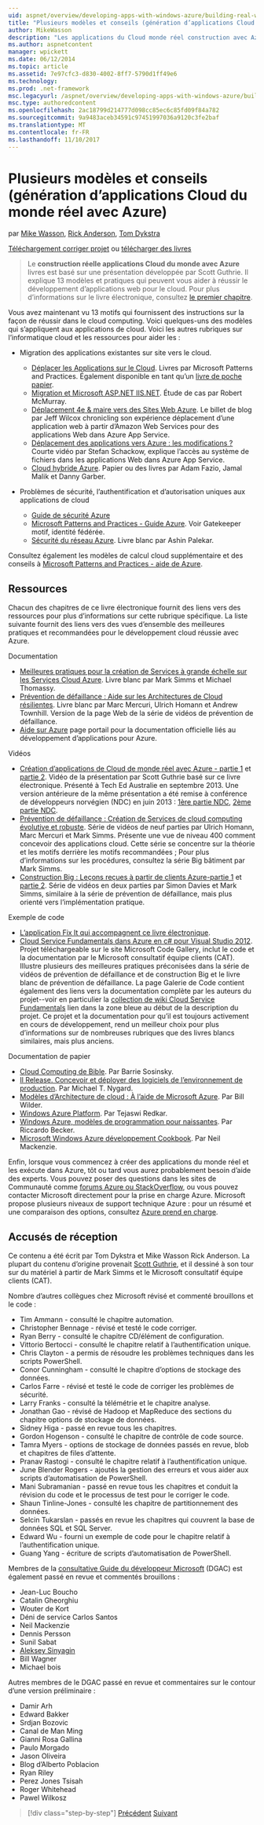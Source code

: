 ```yaml
---
uid: aspnet/overview/developing-apps-with-windows-azure/building-real-world-cloud-apps-with-windows-azure/more-patterns-and-guidance
title: "Plusieurs modèles et conseils (génération d’applications Cloud du monde réel avec Azure) | Documents Microsoft"
author: MikeWasson
description: "Les applications du Cloud monde réel construction avec Azure livres est basée sur une présentation développée par Scott Guthrie. Il explique 13 des modèles et des meilleures pratiques qui peuvent il..."
ms.author: aspnetcontent
manager: wpickett
ms.date: 06/12/2014
ms.topic: article
ms.assetid: 7e97cfc3-d830-4002-8ff7-5790d1ff49e6
ms.technology: 
ms.prod: .net-framework
msc.legacyurl: /aspnet/overview/developing-apps-with-windows-azure/building-real-world-cloud-apps-with-windows-azure/more-patterns-and-guidance
msc.type: authoredcontent
ms.openlocfilehash: 2ac18799d214777d098cc85ec6c85fd09f84a782
ms.sourcegitcommit: 9a9483aceb34591c97451997036a9120c3fe2baf
ms.translationtype: MT
ms.contentlocale: fr-FR
ms.lasthandoff: 11/10/2017
---
```

<a name="more-patterns-and-guidance-building-real-world-cloud-apps-with-azure"></a>Plusieurs modèles et conseils (génération d’applications Cloud du monde réel avec Azure)
====================
par [Mike Wasson](https://github.com/MikeWasson), [Rick Anderson](https://github.com/Rick-Anderson), [Tom Dykstra](https://github.com/tdykstra)

[Téléchargement corriger projet](http://code.msdn.microsoft.com/Fix-It-app-for-Building-cdd80df4) ou [télécharger des livres](http://blogs.msdn.com/b/microsoft_press/archive/2014/07/23/free-ebook-building-cloud-apps-with-microsoft-azure.aspx)

> Le **construction réelle applications Cloud du monde avec Azure** livres est basé sur une présentation développée par Scott Guthrie. Il explique 13 modèles et pratiques qui peuvent vous aider à réussir le développement d’applications web pour le cloud. Pour plus d’informations sur le livre électronique, consultez [le premier chapitre](introduction.md).


Vous avez maintenant vu 13 motifs qui fournissent des instructions sur la façon de réussir dans le cloud computing. Voici quelques-uns des modèles qui s’appliquent aux applications de cloud. Voici les autres rubriques sur l’informatique cloud et les ressources pour aider les :

- Migration des applications existantes sur site vers le cloud. 

    - [Déplacer les Applications sur le Cloud](https://msdn.microsoft.com/en-us/library/ff728592.aspx). Livres par Microsoft Patterns and Practices. Également disponible en tant qu’un [livre de poche papier](https://www.amazon.com/dp/1621140202).
    - [Migration et Microsoft ASP.NET IIS.NET](https://go.microsoft.com/fwlink/?LinkId=400656). Étude de cas par Robert McMurray.
    - [Déplacement 4e &amp; maire vers des Sites Web Azure](http://www.jeff.wilcox.name/2013/04/4thandmayor-azure-websites/). Le billet de blog par Jeff Wilcox chronicling son expérience déplacement d’une application web à partir d’Amazon Web Services pour des applications Web dans Azure App Service.
    - [Déplacement des applications vers Azure : les modifications ?](https://azure.microsoft.com/en-us/documentation/videos/web-sites-internals-and-the-file-system/) Courte vidéo par Stefan Schackow, explique l’accès au système de fichiers dans les applications Web dans Azure App Service.
    - [Cloud hybride Azure](https://www.amazon.com/dp/B00EOP4UQW). Papier ou des livres par Adam Fazio, Jamal Malik et Danny Garber.
- Problèmes de sécurité, l’authentification et d’autorisation uniques aux applications de cloud

    - [Guide de sécurité Azure](https://azure.microsoft.com/blog/2014/02/10/best-practices-windows-azure-websites-waws/)
    - [Microsoft Patterns and Practices - Guide Azure](https://msdn.microsoft.com/en-us/library/dn568099.aspx). Voir Gatekeeper motif, identité fédérée.
    - [Sécurité du réseau Azure](https://download.microsoft.com/download/4/3/9/43902EC9-410E-4875-8800-0788BE146A3D/Windows%20Azure%20Network%20Security%20Whitepaper%20-%20FINAL.docx). Livre blanc par Ashin Palekar.

Consultez également les modèles de calcul cloud supplémentaire et des conseils à [Microsoft Patterns and Practices - aide de Azure](https://msdn.microsoft.com/en-us/library/dn568099.aspx).

<a id="resources"></a>
## <a name="resources"></a>Ressources

Chacun des chapitres de ce livre électronique fournit des liens vers des ressources pour plus d’informations sur cette rubrique spécifique. La liste suivante fournit des liens vers des vues d’ensemble des meilleures pratiques et recommandées pour le développement cloud réussie avec Azure.

Documentation

- [Meilleures pratiques pour la création de Services à grande échelle sur les Services Cloud Azure](https://msdn.microsoft.com/en-us/library/windowsazure/jj717232.aspx). Livre blanc par Mark Simms et Michael Thomassy.
- [Prévention de défaillance : Aide sur les Architectures de Cloud résilientes](https://msdn.microsoft.com/en-us/library/windowsazure/jj853352.aspx). Livre blanc par Marc Mercuri, Ulrich Homann et Andrew Townhill. Version de la page Web de la série de vidéos de prévention de défaillance.
- [Aide sur Azure](https://azure.microsoft.com/en-us/develop/net/guidance/) page portail pour la documentation officielle liés au développement d’applications pour Azure.

Vidéos

- [Création d’applications de Cloud de monde réel avec Azure - partie 1](https://channel9.msdn.com/Events/TechEd/Australia/2013/AZR324) et [partie 2](https://channel9.msdn.com/Events/TechEd/Australia/2013/AZR325). Vidéo de la présentation par Scott Guthrie basé sur ce livre électronique. Présenté à Tech Ed Australie en septembre 2013. Une version antérieure de la même présentation a été remise à conférence de développeurs norvégien (NDC) en juin 2013 : [1ère partie NDC](http://vimeo.com/68215538), [2ème partie NDC](http://vimeo.com/68215602).
- [Prévention de défaillance : Création de Services de cloud computing évolutive et robuste](https://channel9.msdn.com/Series/FailSafe). Série de vidéos de neuf parties par Ulrich Homann, Marc Mercuri et Mark Simms. Présente une vue de niveau 400 comment concevoir des applications cloud. Cette série se concentre sur la théorie et les motifs derrière les motifs recommandées ; Pour plus d’informations sur les procédures, consultez la série Big bâtiment par Mark Simms.
- [Construction Big : Leçons reçues à partir de clients Azure-partie 1](https://channel9.msdn.com/Events/Build/2012/3-029) et [partie 2](https://channel9.msdn.com/Events/Build/2012/3-030). Série de vidéos en deux parties par Simon Davies et Mark Simms, similaire à la série de prévention de défaillance, mais plus orienté vers l’implémentation pratique.

Exemple de code

- [L’application Fix It qui accompagnent ce livre électronique](https://code.msdn.microsoft.com/Fix-It-app-for-Building-cdd80df4?cdn_id=2013-12-03-002).
- [Cloud Service Fundamentals dans Azure en c# pour Visual Studio 2012](http://aka.ms/csf). Projet téléchargeable sur le site Microsoft Code Gallery, inclut le code et la documentation par le Microsoft consultatif équipe clients (CAT). Illustre plusieurs des meilleures pratiques préconisées dans la série de vidéos de prévention de défaillance et de construction Big et le livre blanc de prévention de défaillance. La page Galerie de Code contient également des liens vers la documentation complète par les auteurs du projet--voir en particulier la [collection de wiki Cloud Service Fundamentals](https://social.technet.microsoft.com/wiki/contents/articles/17987.cloud-service-fundamentals.aspx) lien dans la zone bleue au début de la description du projet. Ce projet et la documentation pour qu’il est toujours activement en cours de développement, rend un meilleur choix pour plus d’informations sur de nombreuses rubriques que des livres blancs similaires, mais plus anciens.

Documentation de papier

- [Cloud Computing de Bible](https://www.amazon.com/dp/0470903562). Par Barrie Sosinsky.
- [Il Release. Concevoir et déployer des logiciels de l’environnement de production](https://www.amazon.com/Release-It-Production-Ready-Pragmatic-Programmers/dp/0978739213). Par Michael T. Nygard.
- [Modèles d’Architecture de cloud : À l’aide de Microsoft Azure](http://shop.oreilly.com/product/0636920023777.do). Par Bill Wilder.
- [Windows Azure Platform](https://www.amazon.com/dp/1430235632). Par Tejaswi Redkar.
- [Windows Azure, modèles de programmation pour naissantes](https://www.amazon.com/dp/1849685606). Par Riccardo Becker.
- [Microsoft Windows Azure développement Cookbook](https://www.amazon.com/dp/1849682224). Par Neil Mackenzie.

Enfin, lorsque vous commencez à créer des applications du monde réel et les exécute dans Azure, tôt ou tard vous aurez probablement besoin d’aide des experts. Vous pouvez poser des questions dans les sites de Communauté comme [forums Azure ou StackOverflow](https://azure.microsoft.com/en-us/support/forums/), ou vous pouvez contacter Microsoft directement pour la prise en charge Azure. Microsoft propose plusieurs niveaux de support technique Azure : pour un résumé et une comparaison des options, consultez [Azure prend en charge](https://azure.microsoft.com/en-us/support/plans/).

<a id="acknowledgments"></a>
## <a name="acknowledgments"></a>Accusés de réception

Ce contenu a été écrit par Tom Dykstra et Mike Wasson Rick Anderson. La plupart du contenu d’origine provenait [Scott Guthrie](https://weblogs.asp.net/scottgu/), et il dessiné à son tour sur du matériel à partir de Mark Simms et le Microsoft consultatif équipe clients (CAT).

Nombre d’autres collègues chez Microsoft révisé et commenté brouillons et le code :

- Tim Ammann - consulté le chapitre automation.
- Christopher Bennage - révisé et testé le code corriger.
- Ryan Berry - consulté le chapitre CD/élément de configuration.
- Vittorio Bertocci - consulté le chapitre relatif à l’authentification unique.
- Chris Clayton - a permis de résoudre les problèmes techniques dans les scripts PowerShell.
- Conor Cunningham - consulté le chapitre d’options de stockage des données.
- Carlos Farre - révisé et testé le code de corriger les problèmes de sécurité.
- Larry Franks - consulté la télémétrie et le chapitre analyse.
- Jonathan Gao - révisé de Hadoop et MapReduce des sections du chapitre options de stockage de données.
- Sidney Higa - passé en revue tous les chapitres.
- Gordon Hogenson - consulté le chapitre de contrôle de code source.
- Tamra Myers - options de stockage de données passés en revue, blob et chapitres de files d’attente.
- Pranav Rastogi - consulté le chapitre relatif à l’authentification unique.
- June Blender Rogers - ajoutés la gestion des erreurs et vous aider aux scripts d’automatisation de PowerShell.
- Mani Subramanian - passé en revue tous les chapitres et conduit la révision du code et le processus de test pour le corriger le code.
- Shaun Tinline-Jones - consulté les chapitre de partitionnement des données.
- Selcin Tukarslan - passés en revue les chapitres qui couvrent la base de données SQL et SQL Server.
- Edward Wu - fourni un exemple de code pour le chapitre relatif à l’authentification unique.
- Guang Yang - écriture de scripts d’automatisation de PowerShell.

Membres de la [consultative Guide du développeur Microsoft](http://aka.ms/DGAC) (DGAC) est également passé en revue et commentés brouillons :

- Jean-Luc Boucho
- Catalin Gheorghiu
- Wouter de Kort
- Déni de service Carlos Santos
- Neil Mackenzie
- Dennis Persson
- Sunil Sabat
- [Aleksey Sinyagin](http://www.linkedin.com/in/sinyagin)
- Bill Wagner
- Michael bois

Autres membres de le DGAC passé en revue et commentaires sur le contour d’une version préliminaire :

- Damir Arh
- Edward Bakker
- Srdjan Bozovic
- Canal de Man Ming
- Gianni Rosa Gallina
- Paulo Morgado
- Jason Oliveira
- Blog d’Alberto Poblacion
- Ryan Riley
- Perez Jones Tsisah
- Roger Whitehead
- Pawel Wilkosz

>[!div class="step-by-step"]
[Précédent](queue-centric-work-pattern.md)
[Suivant](the-fix-it-sample-application.md)
